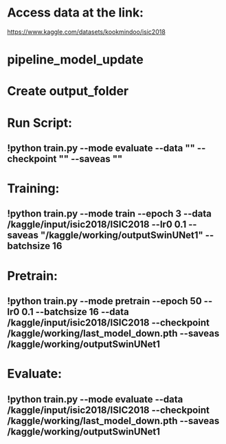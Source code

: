 # Access data at the link:
https://www.kaggle.com/datasets/kookmindoo/isic2018
# pipeline_model_update
# Create output_folder
# Run Script:
## !python train.py --mode evaluate --data "" --checkpoint "" --saveas "" 
# Training:
## !python train.py --mode train --epoch 3 --data /kaggle/input/isic2018/ISIC2018 --lr0 0.1 --saveas "/kaggle/working/outputSwinUNet1" --batchsize 16
# Pretrain:
## !python train.py --mode pretrain --epoch 50 --lr0 0.1 --batchsize 16 --data /kaggle/input/isic2018/ISIC2018 --checkpoint /kaggle/working/last_model_down.pth --saveas /kaggle/working/outputSwinUNet1
# Evaluate:
## !python train.py --mode evaluate --data /kaggle/input/isic2018/ISIC2018 --checkpoint /kaggle/working/last_model_down.pth --saveas /kaggle/working/outputSwinUNet1
